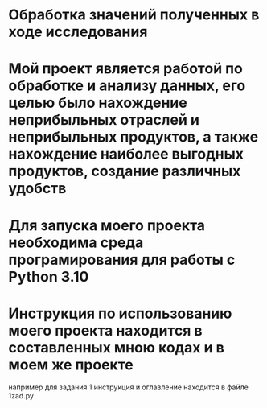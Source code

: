 # Обработка значений полученных в ходе исследования

# Мой проект является работой по обработке и анализу данных, его целью было нахождение неприбыльных отраслей и неприбыльных продуктов, а также нахождение наиболее выгодных продуктов, создание различных удобств

# Для запуска моего проекта необходима среда програмирования для работы с Python 3.10

# Инструкция по использованию моего проекта находится в составленных мною кодах и в моем же проекте
например для задания 1 инструкция и оглавление находится в файле 1zad.py
